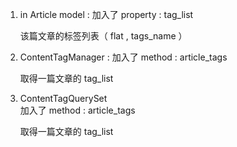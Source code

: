 1. in Article model :
   加入了 property : 
   tag_list 
   
   该篇文章的标签列表（ flat , tags_name ）
   
2. ContentTagManager  :
   加入了 method  :
   article_tags
   
   取得一篇文章的 tag_list
   
3. ContentTagQuerySet  
   加入了 method : 
   article_tags
   
   取得一篇文章的 tag_list
   
   
   
